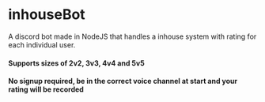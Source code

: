 # inhouseBot
A discord bot made in NodeJS that handles a inhouse system with rating for each individual user. 

#### Supports sizes of 2v2, 3v3, 4v4 and 5v5

#### No signup required, be in the correct voice channel at start and your rating will be recorded
